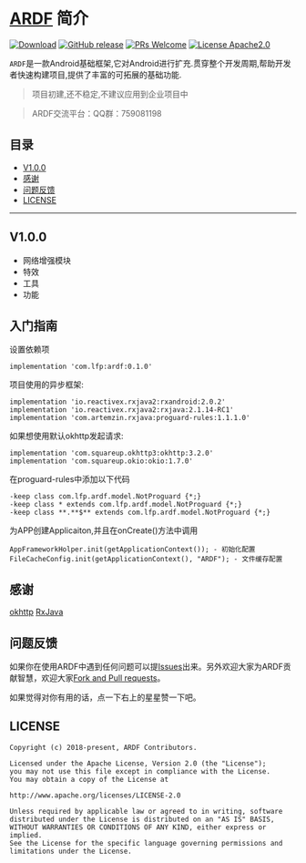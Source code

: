 # [ARDF](https://github.com/ftmtshuashua/ARDF) 简介

[![Download](https://img.shields.io/badge/Download-Demo-blue.svg)](https://fir.im/l7b4)
[![GitHub release](https://img.shields.io/badge/release-1.0-blue.svg)](https://github.com/ftmtshuashua/ARDF/releases)
[![PRs Welcome](https://img.shields.io/badge/PRs-Welcome-brightgreen.svg)](https://github.com/ftmtshuashua/ARDF/pulls)
[![License Apache2.0](http://img.shields.io/badge/license-Apache2.0-brightgreen.svg?style=flat)](http://www.apache.org/licenses/LICENSE-2.0.html)


`ARDF`是一款Android基础框架,它对Android进行扩充.贯穿整个开发周期,帮助开发者快速构建项目,提供了丰富的可拓展的基础功能.

>项目初建,还不稳定,不建议应用到企业项目中

>ARDF交流平台：QQ群：759081198

## 目录
- [V1.0.0](#V1.0.0)
- [感谢](#感谢)
- [问题反馈](#问题反馈)
- [LICENSE](#LICENSE)

--------
## V1.0.0

- 网络增强模块
- 特效
- 工具
- 功能

## 入门指南

设置依赖项
```
implementation 'com.lfp:ardf:0.1.0'
```
项目使用的异步框架:
```
implementation 'io.reactivex.rxjava2:rxandroid:2.0.2'
implementation 'io.reactivex.rxjava2:rxjava:2.1.14-RC1'
implementation 'com.artemzin.rxjava:proguard-rules:1.1.1.0'
```
如果想使用默认okhttp发起请求:
```
implementation 'com.squareup.okhttp3:okhttp:3.2.0'
implementation 'com.squareup.okio:okio:1.7.0'
```

在proguard-rules中添加以下代码
```
-keep class com.lfp.ardf.model.NotProguard {*;}
-keep class * extends com.lfp.ardf.model.NotProguard {*;}
-keep class **.**$** extends com.lfp.ardf.model.NotProguard {*;}
```

为APP创建Applicaiton,并且在onCreate()方法中调用
```
AppFrameworkHolper.init(getApplicationContext()); - 初始化配置
FileCacheConfig.init(getApplicationContext(), "ARDF"); - 文件缓存配置
```

## 感谢

[okhttp](https://github.com/square/okhttp)
[RxJava](https://github.com/ReactiveX/RxJava)

## 问题反馈

如果你在使用ARDF中遇到任何问题可以提[Issues](https://github.com/ftmtshuashua/ARDF/issues)出来。另外欢迎大家为ARDF贡献智慧，欢迎大家[Fork and Pull requests](https://github.com/ftmtshuashua/ARDF)。

如果觉得对你有用的话，点一下右上的星星赞一下吧。

## LICENSE

```
Copyright (c) 2018-present, ARDF Contributors.

Licensed under the Apache License, Version 2.0 (the "License");
you may not use this file except in compliance with the License.
You may obtain a copy of the License at

http://www.apache.org/licenses/LICENSE-2.0

Unless required by applicable law or agreed to in writing, software
distributed under the License is distributed on an "AS IS" BASIS,
WITHOUT WARRANTIES OR CONDITIONS OF ANY KIND, either express or implied.
See the License for the specific language governing permissions and
limitations under the License.
```
